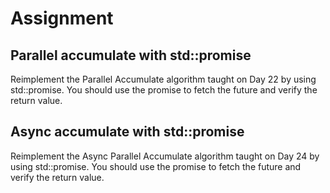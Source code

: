 # Assignment

## Parallel accumulate with std::promise

Reimplement the Parallel Accumulate algorithm taught on Day 22 by using 
std::promise. You should use the promise to fetch the future and verify the
return value.

## Async accumulate with std::promise

Reimplement the Async Parallel Accumulate algorithm taught on Day 24 by using
std::promise. You should use the promise to fetch the future and verify the 
return value.
